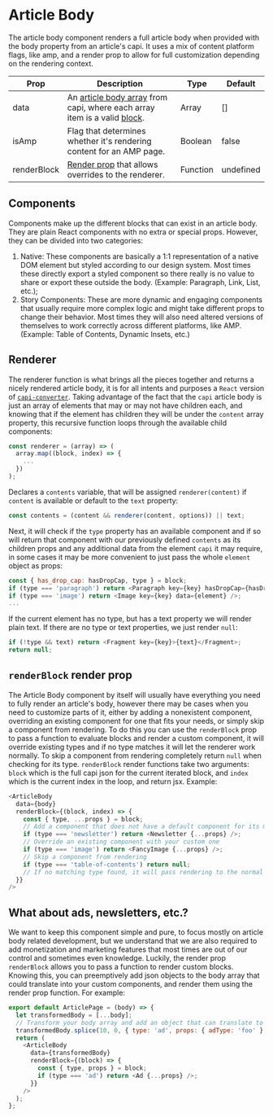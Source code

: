 # Article Body

The article body component renders a full article body when provided with the body property from an article's capi. It uses a mix of content platform flags, like amp, and a render prop to allow for full customization depending on the rendering context.

| Prop        | Description                                                                                                                                                                                                                                                                                                                                                | Type     | Default   |
| ----------- | ---------------------------------------------------------------------------------------------------------------------------------------------------------------------------------------------------------------------------------------------------------------------------------------------------------------------------------------------------------- | -------- | --------- |
| data        | An [article body array](https://github.com/newscorp-ghfb/dj-capi-schema/blob/master/src/capi-v1/components/Domain/Models/Response/Articles/ArticleData.yaml#L43) from capi, where each array item is a valid [block](https://github.com/newscorp-ghfb/dj-capi-schema/blob/master/src/capi-v1/components/Domain/Models/BaseContentModels/BaseContent.yaml). | Array    | []        |
| isAmp       | Flag that determines whether it's rendering content for an AMP page.                                                                                                                                                                                                                                                                                       | Boolean  | false     |
| renderBlock | [Render prop](https://reactjs.org/docs/render-props.html) that allows overrides to the renderer.                                                                                                                                                                                                                                                           | Function | undefined |

## Components

Components make up the different blocks that can exist in an article body. They are plain React components with no extra or special props. However, they can be divided into two categories:

1. Native: These components are basically a 1:1 representation of a native DOM element but styled according to our design system. Most times these directly export a styled component so there really is no value to share or export these outside the body. (Example: Paragraph, Link, List, etc.);
2. Story Components: These are more dynamic and engaging components that usually require more complex logic and might take different props to change their behavior. Most times they will also need altered versions of themselves to work correctly across different platforms, like AMP. (Example: Table of Contents, Dynamic Insets, etc.)

## Renderer

The renderer function is what brings all the pieces together and returns a nicely rendered article body, it is for all intents and purposes a `React` version of [`capi-converter`](https://github.dowjones.net/responsive/capi-converter).
Taking advantage of the fact that the `capi` article body is just an array of elements that may or may not have children each, and knowing that if the element has children they will be under the `content` array property, this recursive function loops through the available child components:

```js
const renderer = (array) => (
  array.map((block, index) => {
    ...
  })
);
```

Declares a `contents` variable, that will be assigned `renderer(content)` if `content` is available or default to the `text` property:

```js
const contents = (content && renderer(content, options)) || text;
```

Next, it will check if the `type` property has an available component and if so will return that component with our previously defined `contents` as its children props and any additional data from the element `capi` it may require, in some cases it may be more convenient to just pass the whole `element` object as props:

```js
const { has_drop_cap: hasDropCap, type } = block;
if (type === 'paragraph') return <Paragraph key={key} hasDropCap={hasDropCap}>{contents}</Paragraph>;
if (type === 'image') return <Image key={key} data={element} />;
...
```

If the current element has no type, but has a text property we will render plain text. If there are no type or text properties, we just render `null`:

```js
if (!type && text) return <Fragment key={key}>{text}</Fragment>;
return null;
```

## `renderBlock` render prop

The Article Body component by itself will usually have everything you need to fully render an article's body, however there may be cases when you need to customize parts of it, either by adding a nonexistent component, overriding an existing component for one that fits your needs, or simply skip a component from rendering. To do this you can use the `renderBlock` prop to pass a function to evaluate blocks and render a custom component, it will override existing types and if no type matches it will let the renderer work normally. To skip a component from rendering completely return `null` when checking for its type. `renderBlock` render functions take two arguments: `block` which is the full capi json for the current iterated block, and `index` which is the current index in the loop, and return jsx. Example:

```js
<ArticleBody
  data={body}
  renderBlock={(block, index) => {
    const { type, ...props } = block;
    // Add a component that does not have a default component for its matching capi block
    if (type === 'newsletter') return <Newsletter {...props} />;
    // Override an existing component with your custom one
    if (type === 'image') return <FancyImage {...props} />;
    // Skip a component from rendering
    if (type === 'table-of-contents') return null;
    // If no matching type found, it will pass rendering to the normal renderer
  }}
/>
```

## What about ads, newsletters, etc.?

We want to keep this component simple and pure, to focus mostly on article body related development, but we understand that we are also required to add monetization and marketing features that most times are out of our control and sometimes even knowledge.
Luckily, the render prop `renderBlock` allows you to pass a function to render custom blocks. Knowing this, you can preemptively add json objects to the body array that could translate into your custom components, and render them using the render prop function. For example:

```js
export default ArticlePage = (body) => {
  let transformedBody = [...body];
  // Transform your body array and add an object that can translate to your component
  transformedBody.splice(10, 0, { type: 'ad', props: { adType: 'foo' } });
  return (
    <ArticleBody
      data={transformedBody}
      renderBlock={(block) => {
        const { type, props } = block;
        if (type === 'ad') return <Ad {...props} />;
      }}
    />
  );
};
```
